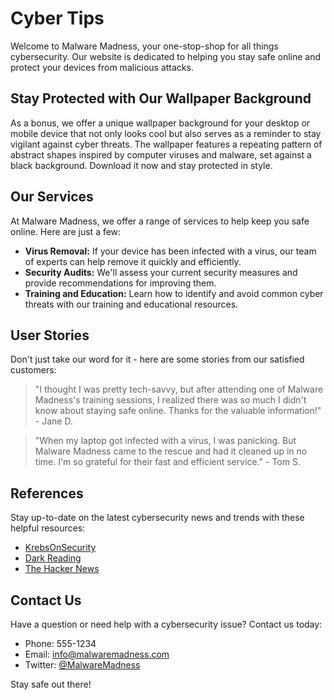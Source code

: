 <!--font:Cinzel Decorative-->

# Cyber Tips

Welcome to Malware Madness, your one-stop-shop for all things cybersecurity. Our website is dedicated to helping you stay safe online and protect your devices from malicious attacks. 

## Stay Protected with Our Wallpaper Background
As a bonus, we offer a unique wallpaper background for your desktop or mobile device that not only looks cool but also serves as a reminder to stay vigilant against cyber threats. The wallpaper features a repeating pattern of abstract shapes inspired by computer viruses and malware, set against a black background. Download it now and stay protected in style.

## Our Services
At Malware Madness, we offer a range of services to help keep you safe online. Here are just a few:

- **Virus Removal:** If your device has been infected with a virus, our team of experts can help remove it quickly and efficiently.
- **Security Audits:** We'll assess your current security measures and provide recommendations for improving them.
- **Training and Education:** Learn how to identify and avoid common cyber threats with our training and educational resources.

## User Stories
Don't just take our word for it - here are some stories from our satisfied customers:

> "I thought I was pretty tech-savvy, but after attending one of Malware Madness's training sessions, I realized there was so much I didn't know about staying safe online. Thanks for the valuable information!" - Jane D.

> "When my laptop got infected with a virus, I was panicking. But Malware Madness came to the rescue and had it cleaned up in no time. I'm so grateful for their fast and efficient service." - Tom S.

## References
Stay up-to-date on the latest cybersecurity news and trends with these helpful resources:

- [KrebsOnSecurity](#)
- [Dark Reading](#)
- [The Hacker News](#)

## Contact Us
Have a question or need help with a cybersecurity issue? Contact us today:

- Phone: 555-1234
- Email: info@malwaremadness.com
- Twitter: [@MalwareMadness](#) 

Stay safe out there!

<!--

Write me content for website with wallpaper which alt text is:

"A wallpaper with a repeating pattern of abstract shapes inspired by computer viruses and malware, set against a black background."

The name/title of the page should not be 1:1 copy of the alt text but rather a real content of the website which is using this wallpaper.

- Use markdown format 
- Start with heading
- Heading should be short and concise
- The content should look like a real website 
- The website should not be about the wallpaper, wallpaper is just a related background
- Heading should be contain work "wallpaper" or "background"
- Include real sections like references, contact, user stories, etc. use things relevant to the page purpose.
- Feel free to use structure like headings, bullets, numbering, blockquotes, paragraphs, horizontal lines, etc.
- You can use formatting like bold or _italic_
- You can include UTF-8 emojis
- Links should be only #hash anchors (and you can refer to the document itself)
- Do not include images


---


# Malware Madness: Protect Your Devices with Our Cybersecurity Tips

Welcome to Malware Madness, your one-stop-shop for all things cybersecurity. Our website is dedicated to helping you stay safe online and protect your devices from malicious attacks. 

## Stay Protected with Our Wallpaper Background
As a bonus, we offer a unique wallpaper background for your desktop or mobile device that not only looks cool but also serves as a reminder to stay vigilant against cyber threats. The wallpaper features a repeating pattern of abstract shapes inspired by computer viruses and malware, set against a black background. Download it now and stay protected in style.

## Our Services
At Malware Madness, we offer a range of services to help keep you safe online. Here are just a few:

- **Virus Removal:** If your device has been infected with a virus, our team of experts can help remove it quickly and efficiently.
- **Security Audits:** We'll assess your current security measures and provide recommendations for improving them.
- **Training and Education:** Learn how to identify and avoid common cyber threats with our training and educational resources.

## User Stories
Don't just take our word for it - here are some stories from our satisfied customers:

> "I thought I was pretty tech-savvy, but after attending one of Malware Madness's training sessions, I realized there was so much I didn't know about staying safe online. Thanks for the valuable information!" - Jane D.

> "When my laptop got infected with a virus, I was panicking. But Malware Madness came to the rescue and had it cleaned up in no time. I'm so grateful for their fast and efficient service." - Tom S.

## References
Stay up-to-date on the latest cybersecurity news and trends with these helpful resources:

- [KrebsOnSecurity](#)
- [Dark Reading](#)
- [The Hacker News](#)

## Contact Us
Have a question or need help with a cybersecurity issue? Contact us today:

- Phone: 555-1234
- Email: info@malwaremadness.com
- Twitter: [@MalwareMadness](#) 

Stay safe out there!

-->
